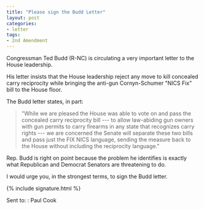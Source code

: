 ```yaml
---
title: "Please sign the Budd Letter"
layout: post
categories:
- letter
tags:
- 2nd Amendment
---
```


Congressman Ted Budd (R-NC) is circulating a very important letter to the House leadership.

His letter insists that the House leadership reject any move to kill concealed carry reciprocity while bringing the anti-gun Cornyn-Schumer "NICS Fix" bill to the House floor.

The Budd letter states, in part:

> "While we are pleased the House was able to vote on and pass the concealed carry reciprocity bill --- to allow law-abiding gun owners with gun permits to carry firearms in any state that recognizes carry rights --- we are concerned the Senate will separate these two bills and pass just the FIX NICS language, sending the measure back to the House without including the reciprocity language."

Rep. Budd is right on point because the problem he identifies is exactly what Republican and Democrat Senators are threatening to do.

I would urge you, in the strongest terms, to sign the Budd letter.

{% include signature.html %}

Sent to:
: Paul Cook
